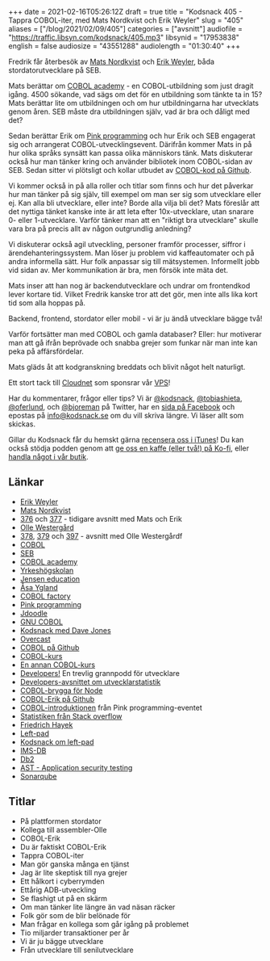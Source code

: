 +++
date = 2021-02-16T05:26:12Z
draft = true
title = "Kodsnack 405 - Tappra COBOL-iter, med Mats Nordkvist och Erik Weyler"
slug = "405"
aliases = ["/blog/2021/02/09/405"]
categories = ["avsnitt"]
audiofile = "https://traffic.libsyn.com/kodsnack/405.mp3"
libsynid = "17953838"
english = false
audiosize = "43551288"
audiolength = "01:30:40"
+++

Fredrik får återbesök av [Mats Nordkvist](http://cobol.se/About_cobol.se.html) och [Erik Weyler](https://www.linkedin.com/in/erik-weyler-42859048), båda stordatorutvecklare på SEB.

Mats berättar om [COBOL academy](https://www.cobolfactory.se/cobol-utbildning-cobolskola-kurs/) - en COBOL-utbildning som just dragit igång. 4500 sökande, vad sägs om det för en utbildning som tänkte ta in 15? Mats berättar lite om utbildningen och om hur utbildningarna har utvecklats genom åren. SEB måste dra utbildningen själv, vad är bra och dåligt med det?

Sedan berättar Erik om [Pink programming](https://www.pinkprogramming.se/) och hur Erik och SEB engagerat sig och arrangerat COBOL-utvecklingsevent. Därifrån kommer Mats in på hur olika språks synsätt kan passa olika människors tänk. Mats diskuterar också hur man tänker kring och använder bibliotek inom COBOL-sidan av SEB. Sedan sitter vi plötsligt och kollar utbudet av [COBOL-kod på Github](https://github.com/search?l=COBOL&q=COBOL&type=Repositories).

Vi kommer också in på alla roller och titlar som finns och hur det påverkar hur man tänker på sig själv, till exempel om man ser sig som utvecklare eller ej. Kan alla bli utvecklare, eller inte? Borde alla vilja bli det? Mats föreslår att det nyttiga tänket kanske inte är att leta efter 10x-utvecklare, utan snarare 0- eller 1-utvecklare. Varför tänker man att en "riktigt bra utvecklare" skulle vara bra på precis allt av någon outgrundlig anledning?

Vi diskuterar också agil utveckling, personer framför processer, siffror i ärendehanteringssystem. Man löser ju problem vid kaffeautomater och på andra informella sätt. Hur folk anpassar sig till mätsystemen. Informellt jobb vid sidan av. Mer kommunikation är bra, men försök inte mäta det.

Mats inser att han nog är backendutvecklare och undrar om frontendkod lever kortare tid. Vilket Fredrik kanske tror att det gör, men inte alls lika kort tid som alla hoppas på.

Backend, frontend, stordator eller mobil - vi är ju ändå utvecklare bägge två!

Varför fortsätter man med COBOL och gamla databaser? Eller: hur motiverar man att gå ifrån beprövade och snabba grejer som funkar när man inte kan peka på affärsfördelar.

Mats gläds åt att kodgranskning breddats och blivit något helt naturligt.

Ett stort tack till [Cloudnet](http://www.cloudnet.se) som sponsrar vår [VPS](http://en.wikipedia.org/wiki/Virtual_private_server)!

Har du kommentarer, frågor eller tips? Vi är [@kodsnack](https://www.twitter.com/kodsnack), [@tobiashieta](https://www.twitter.com/tobiashieta), [@oferlund](https://www.twitter.com/oferlund), och [@bjoreman](https://www.twitter.com/bjoreman) på Twitter, har en [sida på Facebook](https://www.facebook.com/kodsnack) och epostas på [info@kodsnack.se](mailto:info@kodsnack.se) om du vill skriva längre. Vi läser allt som skickas.

Gillar du Kodsnack får du hemskt gärna [recensera oss i iTunes](http://itunes.apple.com/se/podcast/kodsnack/id561631498?l=en)! Du kan också stödja podden genom att <a href="https://ko-fi.com/kodsnack" rel="payment">ge oss en kaffe (eller två!) på Ko-fi</a>, eller [handla något i vår butik](https://shop.spreadshirt.se/kodsnack/).

## Länkar ##
* [Erik Weyler](https://www.linkedin.com/in/erik-weyler-42859048)
* [Mats Nordkvist](http://cobol.se/About_cobol.se.html)
* [376](https://kodsnack.se/376/) och [377](https://kodsnack.se/377/) - tidigare avsnitt med Mats och Erik
* [Olle Westergård](https://www.linkedin.com/in/olle-westerg%C3%A5rd-256a59/)
* [378](https://kodsnack.se/378/), [379](https://kodsnack.se/379/) och [397](https://kodsnack.se/397/) - avsnitt med Olle Westergårdf
* [COBOL](https://en.wikipedia.org/wiki/COBOL)
* [SEB](https://sv.wikipedia.org/wiki/Skandinaviska_Enskilda_Banken)
* [COBOL academy](https://www.cobolfactory.se/cobol-utbildning-cobolskola-kurs/)
* [Yrkeshögskolan](https://www.yrkeshogskolan.se/)
* [Jensen education](https://www.jenseneducation.se/)
* [Åsa Ygland](https://www.linkedin.com/in/%C3%A5sa-ygland-42566b1/)
* [COBOL factory](https://www.cobolfactory.se/)
* [Pink programming](https://www.pinkprogramming.se/)
* [Jdoodle](https://www.jdoodle.com/)
* [GNU COBOL](https://en.wikipedia.org/wiki/GnuCOBOL)
* [Kodsnack med Dave Jones](https://kodsnack.se/396/)
* [Overcast](https://overcast.fm/)
* [COBOL på Github](https://github.com/search?l=COBOL&q=COBOL&type=Repositories)
* [COBOL-kurs](https://github.com/openmainframeproject/cobol-programming-course)
* [En annan COBOL-kurs](https://github.com/Apress/beg-cobol-for-programmers)
* [Developers!](https://www.instagram.com/developerspodcast/) En trevlig grannpodd för utvecklare
* [Developers-avsnittet om utvecklarstatistik](https://poddtoppen.se/podcast/1539761328/developers-mer-an-bara-kod/2-fruktade-programmeringssprak)
* [COBOL-brygga för Node](https://github.com/IonicaBizau/node-cobol)
* [COBOL-Erik på Github](https://github.com/COBOL-Erik)
* [COBOL-introduktionen](https://github.com/COBOL-Erik/COBOL-Beginners-Course) från Pink programming-eventet
* [Statistiken från Stack overflow](https://insights.stackoverflow.com/survey/2020)
* [Friedrich Hayek](https://en.wikipedia.org/wiki/Friedrich_Hayek)
* [Left-pad](https://www.npmjs.com/package/left-pad)
* [Kodsnack om left-pad](https://kodsnack.se/150/)
* [IMS-DB](https://en.wikipedia.org/wiki/IBM_Information_Management_System#Database)
* [Db2](https://en.wikipedia.org/wiki/IBM_Db2_Family)
* [AST - Application security testing](https://en.wikipedia.org/wiki/Application_security)
* [Sonarqube](https://www.sonarqube.org/)

## Titlar ##
* På plattformen stordator
* Kollega till assembler-Olle
* COBOL-Erik
* Du är faktiskt COBOL-Erik
* Tappra COBOL-iter
* Man gör ganska många en tjänst
* Jag är lite skeptisk till nya grejer
* Ett hålkort i cyberrymden
* Ettårig ADB-utveckling
* Se flashigt ut på en skärm
* Om man tänker lite längre än vad näsan räcker
* Folk gör som de blir belönade för
* Man frågar en kollega som går igång på problemet
* Tio miljarder transaktioner per år
* Vi är ju bägge utvecklare
* Från utvecklare till senilutvecklare